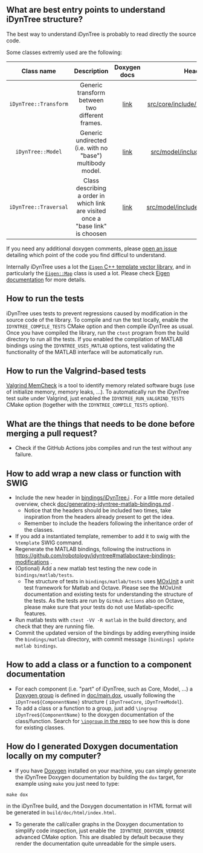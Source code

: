 ## What are best entry points to understand iDynTree structure? 
The best way to understand iDynTree is probably to read directly the source code. 

Some classes extremly used are the following:

| Class name | Description |  Doxygen docs | Headers (`.h`) | Source Code (`.cpp`) | Relevant Tests | 
|:----------:|:-----------:|:------------:|:--------------:|:-----------:|:-----:|
| `iDynTree::Transform` | Generic transform between two different frames. | [link](http://wiki.icub.org/codyco/dox/html/idyntree/html/classiDynTree_1_1Transform.html) | [ src/core/include/iDynTree/Transform.h](../../src/core/include/iDynTree/Transform.h) | [ src/core/src/Transform.cpp](../../src/core/src/Transform.cpp) | [src/core/tests](../../src/core/tests) | 
| `iDynTree::Model` | Generic undirected (i.e. with no "base") multibody model. | [link](http://wiki.icub.org/codyco/dox/html/idyntree/html/classiDynTree_1_1Model.html) | [ src/model/include/iDynTree/Model.h](../../src/model/include/iDynTree/Model.h) | [ src/model/src/Model.cpp](../../src/model/src/Model.cpp) | [src/model/tests/ModelUnitTest.cpp](../../src/model/tests/ModelUnitTest.cpp) | 
| `iDynTree::Traversal` | Class describing a order in which link are visited once a "base link" is choosen |  [link](http://wiki.icub.org/codyco/dox/html/idyntree/html/classiDynTree_1_1Traversal.html) | [ src/model/include/iDynTree/Traversal.h](../../src/model/include/iDynTree/Traversal.h) | [ src/model/src/Traversal.cpp](../../src/model/src/Traversal.cpp) | [src/model/tests/ModelUnitTest.cpp](../../src/model/tests/ModelUnitTest.cpp) | 
 

If you need any additional doxygen comments, please [open an issue](https://github.com/robotology/idyntree/issues/new) detailing which point of the code you find difficul to understand. 

Internally iDynTree uses a lot the [`Eigen` C++ template vector library](https://eigen.tuxfamily.org/dox/index.html), and in particularly the [`Eigen::Map`](https://eigen.tuxfamily.org/dox/group__TutorialMapClass.html)
class is used a lot. Please check [Eigen documentation](https://eigen.tuxfamily.org/dox/index.html) for more details. 

## How to run the tests 
iDynTree uses tests to prevent regressions caused by modification in the source code of the library. 
To compile and run the test locally, enable the `IDYNTREE_COMPILE_TESTS` CMake option and then compile
iDynTree as usual. Once you have compiled the library, run the `ctest` program from the build directory 
to run all the tests. If you enabled the compilation of MATLAB bindings using the `IDYNTREE_USES_MATLAB` options, 
test validating the functionality of the MATLAB interface will be automatically run. 

## How to run the Valgrind-based tests 
[Valgrind MemCheck](http://valgrind.org/) is a tool to identify memory related software bugs (use of initialize memory, memory leaks, ...). To automatically run the iDynTree test suite under Valgrind, just enabled the `IDYNTREE_RUN_VALGRIND_TESTS` CMake option (together with the `IDYNTREE_COMPILE_TESTS` option). 

## What are the things that needs to be done before merging a pull request?
* Check if the GitHub Actions jobs compiles and run the test without any failure.  

## How to add wrap a new class or function with SWIG 
* Include the new header in [bindings/iDynTree.i](bindings/iDynTree.i) .  For a little more detailed overview, check [doc/generating-idyntree-matlab-bindings.md](../../doc/generating-idyntree-matlab-bindings.md) . 
  * Notice that the headers should be included two times, take inspiration from the headers already present to get the idea.
  * Remember to include the headers following the inheritance order of the classes. 
* If you add a instantiated template, remember to add it to swig with the `%template` SWIG command. 
* Regenerate the MATLAB bindings, following the instructions in https://github.com/robotology/idyntree#matlaboctave-bindings-modifications .  
* (Optional) Add a new matlab test testing the new code in `bindings/matlab/tests`. 
  * The structure of tests in `bindings/matlab/tests` uses [MOxUnit](https://github.com/MOxUnit/MOxUnit) a unit test framework for Matlab and Octave. Please see the MOxUnit documentation and existing tests for understanding the structure of the tests. As the tests are run by `GitHub Actions` also on Octave, please make sure that your tests do not use Matlab-specific features.
* Run matlab tests with `ctest -VV -R matlab` in the build directory, and check that they are running file. 
* Commit the updated version of the bindings by adding everything inside the `bindings/matlab` directory, with commit message `[bindings] update matlab bindings`. 

## How to add a class or a function to a component documentation 
* For each component (i.e. "part" of iDynTree, such as Core, Model, ...) a [Doxygen group](https://www.stack.nl/~dimitri/doxygen/manual/grouping.html) is defined in [doc/main.dox](../../doc/main.dox), usually following the `iDynTree${ComponentName}` structure ( `iDynTreeCore`, `iDynTreeModel`). 
* To add a class or a function to a group, just add `\ingroup iDynTree${ComponentName}` to the doxygen documentation of the class/function. Search for [`\ingroup` in the repo](https://github.com/robotology/idyntree/search?q=\ingroup)  to see how this is done for existing classes.

## How do I generated Doxygen documentation locally on my computer? 
* If you have [Doxygen](www.doxygen.org) installed on your machine, you can simply generate the iDynTree Doxygen documentation by building the `dox` target, for example using `make` you just need to type:
~~~
make dox
~~~ 
in the iDynTree build, and the Doxygen documentation in HTML format will be generated in `build/doc/html/index.html`. 
* To generate the call/caller graphs in the Doxygen documentation to simplify code inspection, just enable the ` IDYNTREE_DOXYGEN_VERBOSE` advanced CMake option. This are disabled by default because they render the documentation quite unreadable for the simple users.
